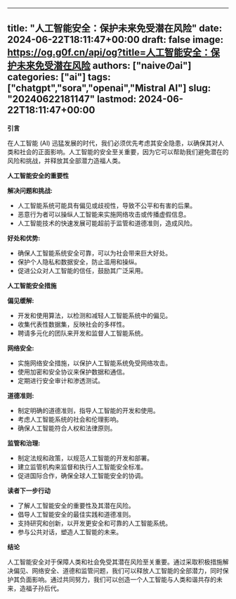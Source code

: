
---
title: "人工智能安全：保护未来免受潜在风险"
date: 2024-06-22T18:11:47+00:00
draft: false
image: https://og.g0f.cn/api/og?title=人工智能安全：保护未来免受潜在风险
authors: ["naiveのai"]
categories: ["ai"]
tags: ["chatgpt","sora","openai","Mistral AI"]
slug: "20240622181147"
lastmod: 2024-06-22T18:11:47+00:00
---
**引言**

在人工智能 (AI) 迅猛发展的时代，我们必须优先考虑其安全隐患，以确保其对人类和社会的正面影响。人工智能的安全至关重要，因为它可以帮助我们避免潜在的风险和挑战，并释放其全部潜力造福人类。

**人工智能安全的重要性**

**解决问题和挑战:**
* 人工智能系统可能具有偏见或歧视性，导致不公平和有害的后果。
* 恶意行为者可以操纵人工智能来实施网络攻击或传播虚假信息。
* 人工智能技术的快速发展可能超前于监管和道德准则，造成风险。

**好处和优势:**
* 确保人工智能系统安全可靠，可以为社会带来巨大好处。
* 保护个人隐私和数据安全，防止滥用和操纵。
* 促进公众对人工智能的信任，鼓励其广泛采用。

**人工智能安全措施**

**偏见缓解:**
* 开发和使用算法，以检测和减轻人工智能系统中的偏见。
* 收集代表性数据集，反映社会的多样性。
* 聘请多元化的团队来开发和监督人工智能系统。

**网络安全:**
* 实施网络安全措施，以保护人工智能系统免受网络攻击。
* 使用加密和安全协议来保护数据和通信。
* 定期进行安全审计和渗透测试。

**道德准则:**
* 制定明确的道德准则，指导人工智能的开发和使用。
* 考虑人工智能系统的社会和伦理影响。
* 确保人工智能符合人权和法律原则。

**监管和治理:**
* 制定法规和政策，以规范人工智能的开发和部署。
* 建立监管机构来监督和执行人工智能安全标准。
* 促进国际合作，确保全球人工智能安全的协调。

**读者下一步行动**

* 了解人工智能安全的重要性及其潜在风险。
* 倡导人工智能安全的最佳实践和道德准则。
* 支持研究和创新，以开发更安全和可靠的人工智能系统。
* 参与公共对话，塑造人工智能的未来。

**结论**

人工智能安全对于保障人类和社会免受其潜在风险至关重要。通过采取积极措施解决偏见、网络安全、道德和监管问题，我们可以释放人工智能的全部潜力，同时保护其负面影响。通过共同努力，我们可以创造一个人工智能与人类和谐共存的未来，造福子孙后代。